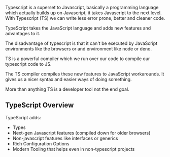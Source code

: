 Typescript is a superset to Javascript, basically a programming language which actually builds up on Javascript, it takes Javascript to the next level. With Typescript (TS) we can write less error prone, better and cleaner code.

TypeScript takes the JavaScript language and adds new features and advantages to it.

The disadvantage of typescript is that it can't be executed by JavaScript environments like the browsers or and environment like node or deno.

TS is a powerful compiler which we run over our code to compile our typescript code to JS.

The TS compiler compiles these new features to JavaScript workarounds. It gives us a nicer syntax and easier ways of doing something.

More than anything TS is a developer tool not the end goal.

## TypeScript Overview

TypeScript adds:

- Types
- Next-gen Javascript features (compiled down for older browsers)
- Non-javascript features like interfaces or generics
- Rich Configuration Options
- Modern Tooling that helps even in non-typescript projects
